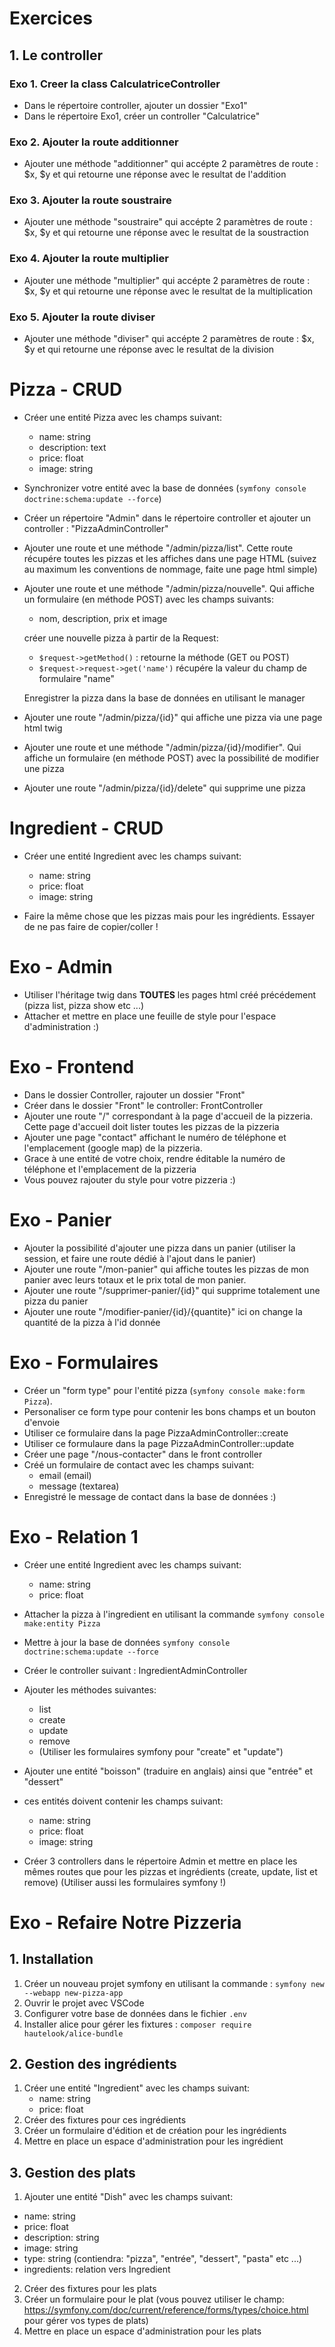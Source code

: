 # Exercices

## 1. Le controller

### Exo 1. Creer la class CalculatriceController

- Dans le répertoire controller, ajouter un dossier "Exo1"
- Dans le répertoire Exo1, créer un controller "Calculatrice"

### Exo 2. Ajouter la route additionner

- Ajouter une méthode "additionner" qui accépte 2 paramètres
  de route : $x, $y et qui retourne une réponse avec le
  resultat de l'addition

### Exo 3. Ajouter la route soustraire

- Ajouter une méthode "soustraire" qui accépte 2 paramètres
  de route : $x, $y et qui retourne une réponse avec le
  resultat de la soustraction

### Exo 4. Ajouter la route multiplier

- Ajouter une méthode "multiplier" qui accépte 2 paramètres
  de route : $x, $y et qui retourne une réponse avec le
  resultat de la multiplication

### Exo 5. Ajouter la route diviser

- Ajouter une méthode "diviser" qui accépte 2 paramètres
  de route : $x, $y et qui retourne une réponse avec le
  resultat de la division

# Pizza - CRUD

- Créer une entité Pizza avec les champs suivant:

  - name: string
  - description: text
  - price: float
  - image: string

- Synchronizer votre entité avec la base de données
  (`symfony console doctrine:schema:update --force`)

- Créer un répertoire "Admin" dans le répertoire
  controller et ajouter un controller : "PizzaAdminController"

- Ajouter une route et une méthode "/admin/pizza/list". Cette
  route récupére toutes les pizzas et les affiches dans une
  page HTML (suivez au maximum les conventions de nommage, faite
  une page html simple)

- Ajouter une route et une méthode "/admin/pizza/nouvelle". Qui
  affiche un formulaire (en méthode POST) avec les champs suivants:

  - nom, description, prix et image

  créer une nouvelle pizza à partir de la Request:

  - `$request->getMethod()` : retourne la méthode (GET ou POST)
  - `$request->request->get('name')` récupére la valeur du champ
    de formulaire "name"

  Enregistrer la pizza dans la base de données en utilisant
  le manager

- Ajouter une route "/admin/pizza/{id}" qui affiche une pizza
  via une page html twig

- Ajouter une route et une méthode "/admin/pizza/{id}/modifier". Qui
  affiche un formulaire (en méthode POST) avec la possibilité de modifier
  une pizza

- Ajouter une route "/admin/pizza/{id}/delete" qui supprime
  une pizza

# Ingredient - CRUD

- Créer une entité Ingredient avec les champs suivant:

  - name: string
  - price: float
  - image: string

- Faire la même chose que les pizzas mais pour les ingrédients.
  Essayer de ne pas faire de copier/coller !

# Exo - Admin

- Utiliser l'héritage twig dans **TOUTES** les pages
  html créé précédement (pizza list, pizza show etc ...)
- Attacher et mettre en place une feuille de style
  pour l'espace d'administration :)

# Exo - Frontend

- Dans le dossier Controller, rajouter un dossier "Front"
- Créer dans le dossier "Front" le controller: FrontController
- Ajouter une route "/" correspondant à la page d'accueil
  de la pizzeria.
  Cette page d'accueil doit lister toutes les pizzas de la pizzeria
- Ajouter une page "contact" affichant le numéro de téléphone
  et l'emplacement (google map) de la pizzeria.
- Grace à une entité de votre choix, rendre éditable la numéro
  de téléphone et l'emplacement de la pizzeria
- Vous pouvez rajouter du style pour votre pizzeria :)

# Exo - Panier

- Ajouter la possibilité d'ajouter une pizza dans un panier
  (utiliser la session, et faire une route dédié à l'ajout
  dans le panier)
- Ajouter une route "/mon-panier" qui affiche toutes les pizzas
  de mon panier avec leurs totaux et le prix total de mon panier.
- Ajouter une route "/supprimer-panier/{id}" qui supprime totalement
  une pizza du panier
- Ajouter une route "/modifier-panier/{id}/{quantite}" ici on change
  la quantité de la pizza à l'id donnée

# Exo - Formulaires

- Créer un "form type" pour l'entité pizza (`symfony console make:form Pizza`).
- Personaliser ce form type pour contenir les bons champs et un bouton d'envoie
- Utiliser ce formulaire dans la page PizzaAdminController::create
- Utiliser ce formulaure dans la page PizzaAdminController::update
- Créer une page "/nous-contacter" dans le front controller
- Créé un formulaire de contact avec les champs suivant:
  - email (email)
  - message (textarea)
- Enregistré le message de contact dans la base de données :)

# Exo - Relation 1

- Créer une entité Ingredient avec les champs suivant:
  - name: string
  - price: float
- Attacher la pizza à l'ingredient en utilisant la commande
  `symfony console make:entity Pizza`
- Mettre à jour la base de données `symfony console doctrine:schema:update --force`
- Créer le controller suivant : IngredientAdminController
- Ajouter les méthodes suivantes:

  - list
  - create
  - update
  - remove
  - (Utiliser les formulaires symfony pour "create" et "update")

- Ajouter une entité "boisson" (traduire en anglais) ainsi que
  "entrée" et "dessert"
- ces entités doivent contenir les champs suivant:
  - name: string
  - price: float
  - image: string
- Créer 3 controllers dans le répertoire Admin et mettre
  en place les mêmes routes que pour les pizzas et ingrédients
  (create, update, list et remove)
  (Utiliser aussi les formulaires symfony !)

# Exo - Refaire Notre Pizzeria

## 1. Installation

1. Créer un nouveau projet symfony en utilisant la commande
   : `symfony new --webapp new-pizza-app`
2. Ouvrir le projet avec VSCode
3. Configurer votre base de données dans le fichier `.env`
4. Installer alice pour gérer les fixtures : `composer require hautelook/alice-bundle`

## 2. Gestion des ingrédients

1. Créer une entité "Ingredient" avec les champs
   suivant:
   - name: string
   - price: float
2. Créer des fixtures pour ces ingrédients
3. Créer un formulaire d'édition et de création
   pour les ingrédients
4. Mettre en place un espace d'administration pour les
   ingrédient

## 3. Gestion des plats

1. Ajouter une entité "Dish" avec les champs suivant:

- name: string
- price: float
- description: string
- image: string
- type: string (contiendra: "pizza", "entrée", "dessert", "pasta" etc ...)
- ingredients: relation vers Ingredient

2. Créer des fixtures pour les plats
3. Créer un formulaire pour le plat (vous pouvez utiliser
   le champ: https://symfony.com/doc/current/reference/forms/types/choice.html pour
   gérer vos types de plats)
4. Mettre en place un espace d'administration pour les
   plats
